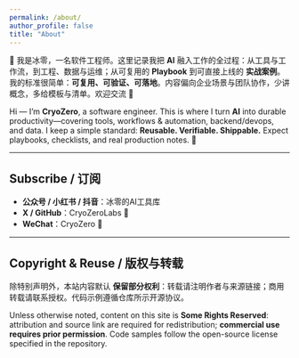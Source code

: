 ```yaml
---
permalink: /about/
author_profile: false
title: "About"
---
```


👋 我是冰零，一名软件工程师。这里记录我把 **AI** 融入工作的全过程：从工具与工作流，到工程、数据与运维；从可复用的 **Playbook** 到可直接上线的 **实战案例**。我的标准很简单：**可复用、可验证、可落地**。内容偏向企业场景与团队协作，少讲概念，多给模板与清单。欢迎交流 🤝

Hi — I’m **CryoZero**, a software engineer. This is where I turn **AI** into durable productivity—covering tools, workflows & automation, backend/devops, and data. I keep a simple standard: **Reusable. Verifiable. Shippable.** Expect playbooks, checklists, and real production notes. 🚀

---

## Subscribe / 订阅

- **公众号 / 小红书 / 抖音**：冰零的AI工具库 
- **X / GitHub**：CryoZeroLabs 🔗  
- **WeChat**：CryoZero 💬

---

## Copyright & Reuse / 版权与转载
除特别声明外，本站内容默认 **保留部分权利**：转载请注明作者与来源链接；商用转载请联系授权。代码示例遵循仓库所示开源协议。

Unless otherwise noted, content on this site is **Some Rights Reserved**: attribution and source link are required for redistribution; **commercial use requires prior permission**. Code samples follow the open-source license specified in the repository.

